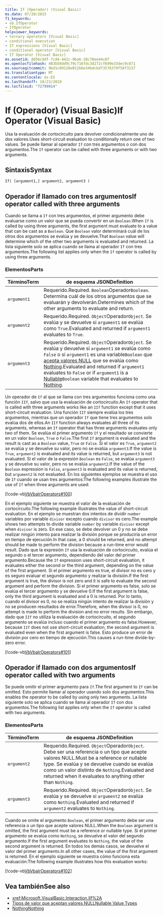 ```yaml
---
title: If (Operador) (Visual Basic)
ms.date: 07/20/2015
f1_keywords:
- vb.IfOperator
- IfOperator
helpviewer_keywords:
- ternary operators [Visual Basic]
- conditional execution
- If expressions [Visual Basic]
- conditional operator [Visual Basic]
- If Operator [Visual Basic]
ms.assetid: dd56c9df-7cd4-442c-9ba6-20c70ee44c8f
ms.openlocfilehash: 483b58dd9c79c716fdc3d272cf699e33dec9c671
ms.sourcegitcommit: 9bd1c09128e012b6e34bdcbdf3576379f58f3137
ms.translationtype: MT
ms.contentlocale: es-ES
ms.lasthandoff: 10/23/2019
ms.locfileid: "72799014"
---
```

# <a name="if-operator-visual-basic"></a><span data-ttu-id="cc8af-102">If (Operador) (Visual Basic)</span><span class="sxs-lookup"><span data-stu-id="cc8af-102">If Operator (Visual Basic)</span></span>

<span data-ttu-id="cc8af-103">Usa la evaluación de cortocircuito para devolver condicionalmente uno de dos valores.</span><span class="sxs-lookup"><span data-stu-id="cc8af-103">Uses short-circuit evaluation to conditionally return one of two values.</span></span> <span data-ttu-id="cc8af-104">Se puede llamar al operador `If` con tres argumentos o con dos argumentos.</span><span class="sxs-lookup"><span data-stu-id="cc8af-104">The `If` operator can be called with three arguments or with two arguments.</span></span>

## <a name="syntax"></a><span data-ttu-id="cc8af-105">Sintaxis</span><span class="sxs-lookup"><span data-stu-id="cc8af-105">Syntax</span></span>

```vb
If( [argument1,] argument2, argument3 )
```

## <a name="if-operator-called-with-three-arguments"></a><span data-ttu-id="cc8af-106">Operador if llamado con tres argumentos</span><span class="sxs-lookup"><span data-stu-id="cc8af-106">If operator called with three arguments</span></span>

<span data-ttu-id="cc8af-107">Cuando se llama a `If` con tres argumentos, el primer argumento debe evaluarse como un valor que se pueda convertir en un `Boolean`.</span><span class="sxs-lookup"><span data-stu-id="cc8af-107">When `If` is called by using three arguments, the first argument must evaluate to a value that can be cast as a `Boolean`.</span></span> <span data-ttu-id="cc8af-108">Que `Boolean` valor determinará cuál de los otros dos argumentos se evalúa y se devuelve.</span><span class="sxs-lookup"><span data-stu-id="cc8af-108">That `Boolean` value will determine which of the other two arguments is evaluated and returned.</span></span> <span data-ttu-id="cc8af-109">La lista siguiente solo se aplica cuando se llama al operador `If` con tres argumentos.</span><span class="sxs-lookup"><span data-stu-id="cc8af-109">The following list applies only when the `If` operator is called by using three arguments.</span></span>

### <a name="parts"></a><span data-ttu-id="cc8af-110">Elementos</span><span class="sxs-lookup"><span data-stu-id="cc8af-110">Parts</span></span>

|<span data-ttu-id="cc8af-111">Término</span><span class="sxs-lookup"><span data-stu-id="cc8af-111">Term</span></span>|<span data-ttu-id="cc8af-112">de esquema JSON</span><span class="sxs-lookup"><span data-stu-id="cc8af-112">Definition</span></span>|
|---|---|
|`argument1`|<span data-ttu-id="cc8af-113">Requerido.</span><span class="sxs-lookup"><span data-stu-id="cc8af-113">Required.</span></span> <span data-ttu-id="cc8af-114">`Boolean`Operador</span><span class="sxs-lookup"><span data-stu-id="cc8af-114">`Boolean`.</span></span> <span data-ttu-id="cc8af-115">Determina cuál de los otros argumentos que se evaluarán y devolverán.</span><span class="sxs-lookup"><span data-stu-id="cc8af-115">Determines which of the other arguments to evaluate and return.</span></span>|
|`argument2`|<span data-ttu-id="cc8af-116">Requerido.</span><span class="sxs-lookup"><span data-stu-id="cc8af-116">Required.</span></span> <span data-ttu-id="cc8af-117">`Object`Operador</span><span class="sxs-lookup"><span data-stu-id="cc8af-117">`Object`.</span></span> <span data-ttu-id="cc8af-118">Se evalúa y se devuelve si `argument1` se evalúa como `True`.</span><span class="sxs-lookup"><span data-stu-id="cc8af-118">Evaluated and returned if `argument1` evaluates to `True`.</span></span>|
|`argument3`|<span data-ttu-id="cc8af-119">Requerido.</span><span class="sxs-lookup"><span data-stu-id="cc8af-119">Required.</span></span> <span data-ttu-id="cc8af-120">`Object`Operador</span><span class="sxs-lookup"><span data-stu-id="cc8af-120">`Object`.</span></span> <span data-ttu-id="cc8af-121">Se evalúa y devuelve si `argument1` se evalúa como `False` o si `argument1` es una variable`Boolean` que [acepta valores NULL](../../../visual-basic/programming-guide/language-features/data-types/nullable-value-types.md) que se evalúa como [Nothing](../../../visual-basic/language-reference/nothing.md).</span><span class="sxs-lookup"><span data-stu-id="cc8af-121">Evaluated and returned if `argument1` evaluates to `False` or if `argument1` is a [Nullable](../../../visual-basic/programming-guide/language-features/data-types/nullable-value-types.md)`Boolean` variable that evaluates to [Nothing](../../../visual-basic/language-reference/nothing.md).</span></span>|

<span data-ttu-id="cc8af-122">Un operador de `If` al que se llama con tres argumentos funciona como una función `IIf`, salvo que usa la evaluación de cortocircuito.</span><span class="sxs-lookup"><span data-stu-id="cc8af-122">An `If` operator that is called with three arguments works like an `IIf` function except that it uses short-circuit evaluation.</span></span> <span data-ttu-id="cc8af-123">Una función `IIf` siempre evalúa los tres argumentos, mientras que un operador `If` que tiene tres argumentos solo evalúa dos de ellos.</span><span class="sxs-lookup"><span data-stu-id="cc8af-123">An `IIf` function always evaluates all three of its arguments, whereas an `If` operator that has three arguments evaluates only two of them.</span></span> <span data-ttu-id="cc8af-124">Se evalúa el primer argumento `If` y el resultado se convierte en un valor `Boolean`, `True` o `False`.</span><span class="sxs-lookup"><span data-stu-id="cc8af-124">The first `If` argument is evaluated and the result is cast as a `Boolean` value, `True` or `False`.</span></span> <span data-ttu-id="cc8af-125">Si el valor es `True`, `argument2` se evalúa y se devuelve su valor, pero no se evalúa `argument3`.</span><span class="sxs-lookup"><span data-stu-id="cc8af-125">If the value is `True`, `argument2` is evaluated and its value is returned, but `argument3` is not evaluated.</span></span> <span data-ttu-id="cc8af-126">Si el valor de la expresión `Boolean` es `False`, se evalúa `argument3` y se devuelve su valor, pero no se evalúa `argument2`.</span><span class="sxs-lookup"><span data-stu-id="cc8af-126">If the value of the `Boolean` expression is `False`, `argument3` is evaluated and its value is returned, but `argument2` is not evaluated.</span></span> <span data-ttu-id="cc8af-127">En los siguientes ejemplos se muestra el uso de `If` cuando se usan tres argumentos:</span><span class="sxs-lookup"><span data-stu-id="cc8af-127">The following examples illustrate the use of `If` when three arguments are used:</span></span>

[!code-vb[VbVbalrOperators#100](~/samples/snippets/visualbasic/VS_Snippets_VBCSharp/VbVbalrOperators/VB/Class4.vb#100)]

<span data-ttu-id="cc8af-128">En el ejemplo siguiente se muestra el valor de la evaluación de cortocircuito.</span><span class="sxs-lookup"><span data-stu-id="cc8af-128">The following example illustrates the value of short-circuit evaluation.</span></span> <span data-ttu-id="cc8af-129">En el ejemplo se muestran dos intentos de dividir `number` variables por variable `divisor` excepto cuando `divisor` es cero.</span><span class="sxs-lookup"><span data-stu-id="cc8af-129">The example shows two attempts to divide variable `number` by variable `divisor` except when `divisor` is zero.</span></span> <span data-ttu-id="cc8af-130">En ese caso, se debe devolver un 0 y no se debe realizar ningún intento para realizar la división porque se produciría un error en tiempo de ejecución.</span><span class="sxs-lookup"><span data-stu-id="cc8af-130">In that case, a 0 should be returned, and no attempt should be made to perform the division because a run-time error would result.</span></span> <span data-ttu-id="cc8af-131">Dado que la expresión `If` usa la evaluación de cortocircuito, evalúa el segundo o el tercer argumento, dependiendo del valor del primer argumento.</span><span class="sxs-lookup"><span data-stu-id="cc8af-131">Because the `If` expression uses short-circuit evaluation, it evaluates either the second or the third argument, depending on the value of the first argument.</span></span> <span data-ttu-id="cc8af-132">Si el primer argumento es true, el divisor no es cero y es seguro evaluar el segundo argumento y realizar la división.</span><span class="sxs-lookup"><span data-stu-id="cc8af-132">If the first argument is true, the divisor is not zero and it is safe to evaluate the second argument and perform the division.</span></span> <span data-ttu-id="cc8af-133">Si el primer argumento es false, solo se evalúa el tercer argumento y se devuelve 0.</span><span class="sxs-lookup"><span data-stu-id="cc8af-133">If the first argument is false, only the third argument is evaluated and a 0 is returned.</span></span> <span data-ttu-id="cc8af-134">Por lo tanto, cuando el divisor es 0, no se realiza ningún intento de realizar la división y no se producen resultados de error.</span><span class="sxs-lookup"><span data-stu-id="cc8af-134">Therefore, when the divisor is 0, no attempt is made to perform the division and no error results.</span></span> <span data-ttu-id="cc8af-135">Sin embargo, dado que `IIf` no utiliza la evaluación de cortocircuito, el segundo argumento se evalúa incluso cuando el primer argumento es false.</span><span class="sxs-lookup"><span data-stu-id="cc8af-135">However, because `IIf` does not use short-circuit evaluation, the second argument is evaluated even when the first argument is false.</span></span> <span data-ttu-id="cc8af-136">Esto produce un error de división por cero en tiempo de ejecución.</span><span class="sxs-lookup"><span data-stu-id="cc8af-136">This causes a run-time divide-by-zero error.</span></span>

[!code-vb[VbVbalrOperators#101](~/samples/snippets/visualbasic/VS_Snippets_VBCSharp/VbVbalrOperators/VB/Class4.vb#101)]

## <a name="if-operator-called-with-two-arguments"></a><span data-ttu-id="cc8af-137">Operador if llamado con dos argumentos</span><span class="sxs-lookup"><span data-stu-id="cc8af-137">If operator called with two arguments</span></span>

<span data-ttu-id="cc8af-138">Se puede omitir el primer argumento para `If`.</span><span class="sxs-lookup"><span data-stu-id="cc8af-138">The first argument to `If` can be omitted.</span></span> <span data-ttu-id="cc8af-139">Esto permite llamar al operador usando solo dos argumentos.</span><span class="sxs-lookup"><span data-stu-id="cc8af-139">This enables the operator to be called by using only two arguments.</span></span> <span data-ttu-id="cc8af-140">La lista siguiente solo se aplica cuando se llama al operador `If` con dos argumentos.</span><span class="sxs-lookup"><span data-stu-id="cc8af-140">The following list applies only when the `If` operator is called with two arguments.</span></span>

### <a name="parts"></a><span data-ttu-id="cc8af-141">Elementos</span><span class="sxs-lookup"><span data-stu-id="cc8af-141">Parts</span></span>

|<span data-ttu-id="cc8af-142">Término</span><span class="sxs-lookup"><span data-stu-id="cc8af-142">Term</span></span>|<span data-ttu-id="cc8af-143">de esquema JSON</span><span class="sxs-lookup"><span data-stu-id="cc8af-143">Definition</span></span>|
|---|---|
|`argument2`|<span data-ttu-id="cc8af-144">Requerido.</span><span class="sxs-lookup"><span data-stu-id="cc8af-144">Required.</span></span> <span data-ttu-id="cc8af-145">`Object`Operador</span><span class="sxs-lookup"><span data-stu-id="cc8af-145">`Object`.</span></span> <span data-ttu-id="cc8af-146">Debe ser una referencia o un tipo que acepte valores NULL.</span><span class="sxs-lookup"><span data-stu-id="cc8af-146">Must be a reference or nullable type.</span></span> <span data-ttu-id="cc8af-147">Se evalúa y se devuelve cuando se evalúa como un valor distinto de `Nothing`.</span><span class="sxs-lookup"><span data-stu-id="cc8af-147">Evaluated and returned when it evaluates to anything other than `Nothing`.</span></span>|
|`argument3`|<span data-ttu-id="cc8af-148">Requerido.</span><span class="sxs-lookup"><span data-stu-id="cc8af-148">Required.</span></span> <span data-ttu-id="cc8af-149">`Object`Operador</span><span class="sxs-lookup"><span data-stu-id="cc8af-149">`Object`.</span></span> <span data-ttu-id="cc8af-150">Se evalúa y se devuelve si `argument2` se evalúa como `Nothing`.</span><span class="sxs-lookup"><span data-stu-id="cc8af-150">Evaluated and returned if `argument2` evaluates to `Nothing`.</span></span>|

<span data-ttu-id="cc8af-151">Cuando se omite el argumento `Boolean`, el primer argumento debe ser una referencia o un tipo que acepte valores NULL.</span><span class="sxs-lookup"><span data-stu-id="cc8af-151">When the `Boolean` argument is omitted, the first argument must be a reference or nullable type.</span></span> <span data-ttu-id="cc8af-152">Si el primer argumento se evalúa como `Nothing`, se devuelve el valor del segundo argumento.</span><span class="sxs-lookup"><span data-stu-id="cc8af-152">If the first argument evaluates to `Nothing`, the value of the second argument is returned.</span></span> <span data-ttu-id="cc8af-153">En todos los demás casos, se devuelve el valor del primer argumento.</span><span class="sxs-lookup"><span data-stu-id="cc8af-153">In all other cases, the value of the first argument is returned.</span></span> <span data-ttu-id="cc8af-154">En el ejemplo siguiente se muestra cómo funciona esta evaluación:</span><span class="sxs-lookup"><span data-stu-id="cc8af-154">The following example illustrates how this evaluation works:</span></span>

[!code-vb[VbVbalrOperators#102](~/samples/snippets/visualbasic/VS_Snippets_VBCSharp/VbVbalrOperators/VB/Class4.vb#102)]

## <a name="see-also"></a><span data-ttu-id="cc8af-155">Vea también</span><span class="sxs-lookup"><span data-stu-id="cc8af-155">See also</span></span>

- <xref:Microsoft.VisualBasic.Interaction.IIf%2A>
- [<span data-ttu-id="cc8af-156">Tipos de valor que aceptan valores NULL</span><span class="sxs-lookup"><span data-stu-id="cc8af-156">Nullable Value Types</span></span>](../../programming-guide/language-features/data-types/nullable-value-types.md)
- [<span data-ttu-id="cc8af-157">Nothing</span><span class="sxs-lookup"><span data-stu-id="cc8af-157">Nothing</span></span>](../nothing.md)
